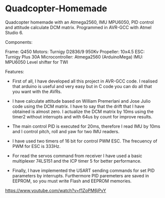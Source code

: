Quadcopter-Homemade
===================

Quadcopter homemade with an Atmega2560, IMU MPU6050, PID control and attitude calculate DCM matrix. Programmed in AVR-GCC with Atmel Studio 6.

Components:

Frame: Q450
Motors: Turnigy D2836/9 950Kv
Propeller: 10x4.5
ESC: Turnigy Plus 30A
Microcontroller: Atmega2560 (ArduinoMega)
IMU: MPU6050
Level shifter for TWI 


Features:

- First of all, I have developed all this project in AVR-GCC code. I realised that arduino is useful and very easy but in C code you can do all that you want with the AVRs.


- I have calculate attitude based on William Premerlani and Jose Julio code using the DCM matrix. I have to say that the drift that I have obtained is almost zero. I actualize the DCM matrix by 10ms using the timer2 without interrupts and with 64us by count for improve results.


- The main control PID is executed for 20ms, therefore I read IMU by 10ms and I control pitch, roll and yaw for two IMU readers.


- I have used two timers of 16 bit for control PWM ESC. The frecuency of PWM for ESC is 333Hz.

- For read the servos command from receiver I have used a basic multiplexer 74LS151 and the ICP timer 5 for better performance.

- Finally, I have implemented the USART sending commands for set PID parameters by interrupts. Furthermore PID paremeters are saved in EEPROM, so you must write Flash and EEPROM memories.

https://www.youtube.com/watch?v=f1ZoPM6jPvY


